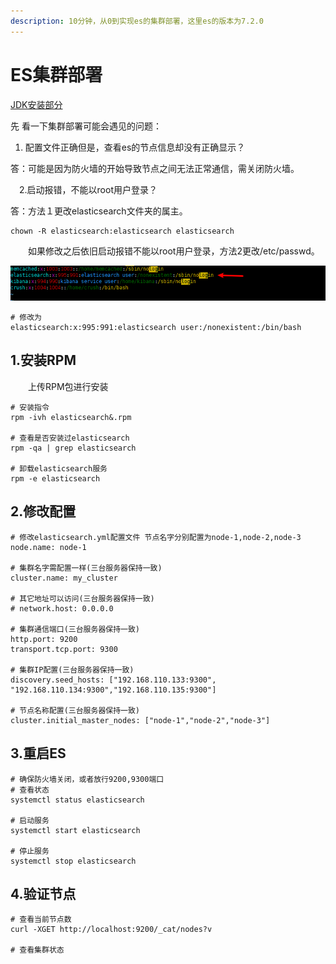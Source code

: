 ```yaml
---
description: 10分钟，从0到实现es的集群部署，这里es的版本为7.2.0
---
```


# ES集群部署

[JDK安装部分](../osnetwork/jdk-install.md)

先 看一下集群部署可能会遇见的问题：

1. 配置文件正确但是，查看es的节点信息却没有正确显示？

答：可能是因为防火墙的开始导致节点之间无法正常通信，需关闭防火墙。

　2.启动报错，不能以root用户登录？

答：方法１更改elasticsearch文件夹的属主。

```text
chown -R elasticsearch:elasticsearch elasticsearch
```

　　如果修改之后依旧启动报错不能以root用户登录，方法2更改/etc/passwd。

![/etc/passwd](../.gitbook/assets/image%20%2829%29.png)

```text
# 修改为
elasticsearch:x:995:991:elasticsearch user:/nonexistent:/bin/bash
```

## 1.安装RPM

　　上传RPM包进行安装

```text
# 安装指令
rpm -ivh elasticsearch&.rpm

# 查看是否安装过elasticsearch
rpm -qa | grep elasticsearch

# 卸载elasticsearch服务
rpm -e elasticsearch
```

## 2.修改配置

```text
# 修改elasticsearch.yml配置文件 节点名字分别配置为node-1,node-2,node-3
node.name: node-1

# 集群名字需配置一样(三台服务器保持一致)
cluster.name: my_cluster

# 其它地址可以访问(三台服务器保持一致)
# network.host: 0.0.0.0

# 集群通信端口(三台服务器保持一致)
http.port: 9200
transport.tcp.port: 9300

# 集群IP配置(三台服务器保持一致)
discovery.seed_hosts: ["192.168.110.133:9300", "192.168.110.134:9300","192.168.110.135:9300"]

# 节点名称配置(三台服务器保持一致)
cluster.initial_master_nodes: ["node-1","node-2","node-3"]
```

## 3.重启ES

```text
# 确保防火墙关闭，或者放行9200,9300端口
# 查看状态
systemctl status elasticsearch

# 启动服务
systemctl start elasticsearch

# 停止服务
systemctl stop elasticsearch
```

## 4.验证节点

```text
# 查看当前节点数
curl -XGET http://localhost:9200/_cat/nodes?v

# 查看集群状态

```

